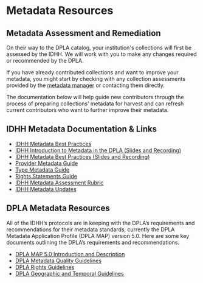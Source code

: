 # Metadata Resources

## Metadata Assessment and Remediation

On their way to the DPLA catalog, your institution's collections will first be assessed by the IDHH. We will work with you to make any changes required or recommended by the DPLA.

If you have already contributed collections and want to improve your metadata, you might start by checking with any collection assessments provided by the [metadata manager](/about/contact) or contacting them directly.

The documentation below will help guide new contributors through the process of preparing collections’ metadata for harvest and can refresh current contributors who want to further improve their metadata.

## IDHH Metadata Documentation & Links

- [IDHH Metadata Best Practices](https://docs.google.com/document/d/1q1AORHoa0ey0fUGOTYMHLvZNCm6Wq1Qe9DDvFZSRPT0)
- [IDHH Introduction to Metadata in the DPLA (Slides and Recording)](https://drive.google.com/file/d/191MsR44Rp2URMXPS9fKM-S0H2yY392ZS)
- [IDHH Metadata Best Practices (Slides and Recording)](https://drive.google.com/file/d/1RHQYfeUERBDo0EYNjyv6M3DQs35KjPKf)
- [Provider Metadata Guide](/for-contributors/provider-metadata-guide)
- [Type Metadata Guide](/for-contributors/type-metadata-guide)
- [Rights Statements Guide](/for-contributors/rights-statements-guide)
- [IDHH Metadata Assessment Rubric](https://docs.google.com/document/d/1I46jjoehq5KI78VNWRBjR6a6DpLZIN_Xv7IaCD6lB3w)
- [IDHH Metadata Updates](http://finditillinois.org/idhh/index.php/category/metadata/)

## DPLA Metadata Resources

All of the IDHH’s protocols are in keeping with the DPLA’s requirements and recommendations for their metadata standards, currently the DPLA Metadata Application Profile (DPLA MAP) version 5.0. Here are some key documents outlining the DPLA’s requirements and recommendations.

- [DPLA MAP 5.0 Introduction and Description](https://drive.google.com/file/d/1fJEWhnYy5Ch7_ef_-V48-FAViA72OieG/view)
- [DPLA Metadata Quality Guidelines](https://docs.google.com/document/d/1dITqEYEWsMX1a2pLPmkL78k1LN2b4im03spn8_QFscY)
- [DPLA Rights Guidelines](https://docs.google.com/document/d/1aInokOIIsgf-B4iMTXU33qYN5B2jA3s91KgWoh7DZ7Q)
- [DPLA Geographic and Temporal Guidelines](https://docs.google.com/document/d/1lfiJ8yoZf1fAoR5vmJoHpWQO63eKeL8HDGVupCocfoM)
